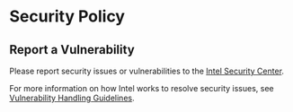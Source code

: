 # Security Policy

## Report a Vulnerability

Please report security issues or vulnerabilities to the [Intel Security Center].

For more information on how Intel works to resolve security issues, see [Vulnerability Handling Guidelines].

[Intel Security Center]:https://www.intel.com/security

[Vulnerability Handling Guidelines]:https://www.intel.com/content/www/us/en/security-center/vulnerability-handling-guidelines.html
